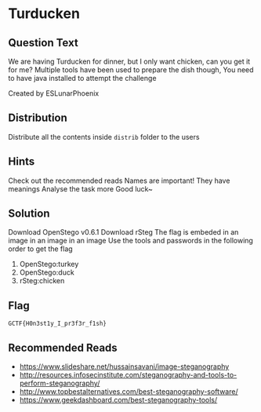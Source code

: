 # Turducken

## Question Text

We are having Turducken for dinner, but I only want chicken, can you get it for me?
Multiple tools have been used to prepare the dish though, You need to have java installed to attempt the challenge

Created by ESLunarPhoenix

## Distribution
Distribute all the contents inside `distrib` folder to the users

## Hints
Check out the recommended reads
Names are important! They have meanings
Analyse the task more
Good luck~

## Solution
Download OpenStego v0.6.1
Download rSteg
The flag is embeded in an image in an image in an image
Use the tools and passwords in the following order to get the flag
1. OpenStego:turkey
2. OpenStego:duck
3. rSteg:chicken

## Flag
`GCTF{H0n3st1y_I_pr3f3r_f1sh}`

## Recommended Reads
* https://www.slideshare.net/hussainsavani/image-steganography
* http://resources.infosecinstitute.com/steganography-and-tools-to-perform-steganography/
* http://www.topbestalternatives.com/best-steganography-software/
* https://www.geekdashboard.com/best-steganography-tools/
